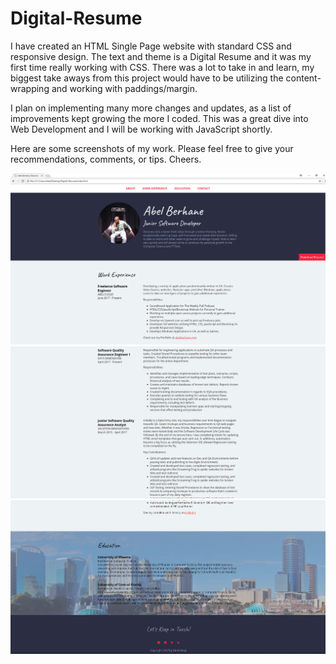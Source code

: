 # Digital-Resume

I have created an HTML Single Page website with standard CSS and responsive design. The text and theme is a Digital Resume and it was my first time really working with CSS.
There was a lot to take in and learn, my biggest take aways from this project would have to be utilizing the content-wrapping and working with paddings/margin.

I plan on implementing many more changes and updates, as a list of improvements kept growing the more I coded. This was a great dive into Web Development and I will be
working with JavaScript shortly. 

Here are some screenshots of my work. Please feel free to give your recommendations, comments, or tips. Cheers.

![alt text](https://github.com/abelberhane/Digital-Resume/blob/master/images/5.png?raw=true)
![alt text](https://github.com/abelberhane/Digital-Resume/blob/master/images/6.png?raw=true)
![alt text](https://github.com/abelberhane/Digital-Resume/blob/master/images/7.png?raw=true)
